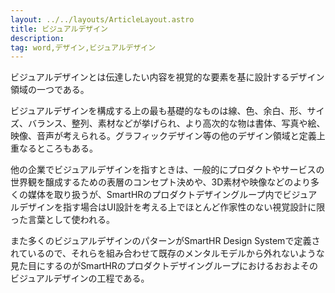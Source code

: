 ```yaml
---
layout: ../../layouts/ArticleLayout.astro
title: ビジュアルデザイン
description:
tag: word,デザイン,ビジュアルデザイン
---
```


ビジュアルデザインとは伝達したい内容を視覚的な要素を基に設計するデザイン領域の一つである。

ビジュアルデザインを構成する上の最も基礎的なものは線、色、余白、形、サイズ、バランス、整列、素材などが挙げられ、より高次的な物は書体、写真や絵、映像、音声が考えられる。グラフィックデザイン等の他のデザイン領域と定義上重なるところもある。

他の企業でビジュアルデザインを指すときは、一般的にプロダクトやサービスの世界観を醸成するための表層のコンセプト決めや、3D素材や映像などのより多くの媒体を取り扱うが、SmartHRのプロダクトデザイングループ内でビジュアルデザインを指す場合はUI設計を考える上でほとんど作家性のない視覚設計に限った言葉として使われる。

また多くのビジュアルデザインのパターンがSmartHR Design Systemで定義されているので、それらを組み合わせて既存のメンタルモデルから外れないような見た目にするのがSmartHRのプロダクトデザイングループにおけるおおよそのビジュアルデザインの工程である。